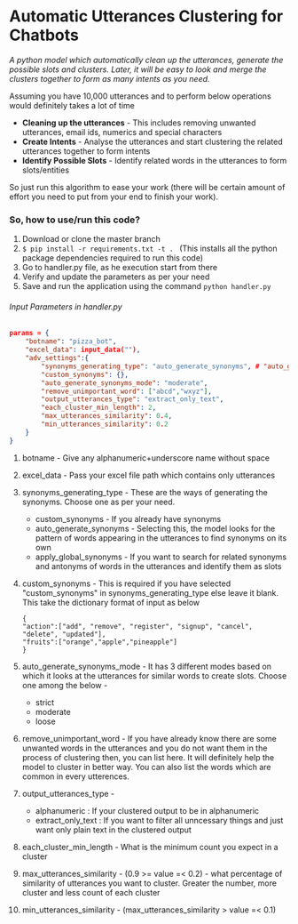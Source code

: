 # Automatic Utterances Clustering for Chatbots

*A python model which automatically clean up the utterances, 
generate the possible slots and clusters. Later, 
it will be easy to look and merge the clusters together 
to form as many intents as you need.*

Assuming you have 10,000 utterances and to perform below operations 
would definitely takes a lot of time 
- **Cleaning up the utterances** - This includes removing unwanted utterances, email ids, numerics and special characters
- **Create Intents** - Analyse the utterances and start clustering the related utterances together to form intents
- **Identify Possible Slots** - Identify related words in the utterances to form slots/entities

So just run this algorithm to ease your work 
(there will be certain amount of effort you need
to put from your end to finish your work).

### So, how to use/run this code?
1. Download or clone the master branch
2. ```$ pip install -r requirements.txt -t . ```
(This installs all the python package 
dependencies required to run this code)
3. Go to handler.py file, as he execution start from there
4. Verify and update the parameters as per your need
5. Save and run the application using the command
```python handler.py```


###### Input Parameters in handler.py
```JSON format
params = {
    "botname": "pizza_bot",
    "excel_data": input_data(""),
    "adv_settings":{
        "synonyms_generating_type": "auto_generate_synonyms", # "auto_generate_synonyms" OR "custom_synonyms" OR "apply_global_synonyms"
        "custom_synonyms": {},
        "auto_generate_synonyms_mode": "moderate",
        "remove_unimportant_word": ["abcd","wxyz"],
        "output_utterances_type": "extract_only_text",
        "each_cluster_min_length": 2,
        "max_utterances_similarity": 0.4,
        "min_utterances_similarity": 0.2
    }
}
```

1. botname - Give any alphanumeric+underscore name without space
2. excel_data - Pass your excel file path which contains only utterances
3. synonyms_generating_type - These are the ways of generating the synonyms. Choose one as per your need.
    - custom_synonyms - If you already have synonyms
    - auto_generate_synonyms - Selecting this, the model looks for the pattern of words appearing 
in the utterances to find synonyms on its own
    - apply_global_synonyms - If you want to search for related synonyms and antonyms of words in the utterances
and identify them as slots
4. custom_synonyms - This is required if you have selected "custom_synonyms" in synonyms_generating_type
else leave it blank. This take the dictionary format of input as below
    ```
    {
    "action":["add", "remove", "register", "signup", "cancel", "delete", "updated"],
    "fruits":["orange","apple","pineapple"]
    }
    ```

5. auto_generate_synonyms_mode - It has 3 different modes based on which it looks at the utterances 
for similar words to create slots. Choose one among the below - 
    - strict
    - moderate
    - loose
6. remove_unimportant_word - If you have already know there are some unwanted words 
in the utterances and you do not want them in the process of clustering then, 
you can list here. It will definitely help the model to cluster in better way.
You can also list the words which are common in every utterences.
7. output_utterances_type - 
    - alphanumeric : If your clustered output to be in alphanumeric
    - extract_only_text : If you want to filter all unncessary things and 
    just want only plain text in the clustered output
8. each_cluster_min_length - What is the minimum count you expect in a cluster
9. max_utterances_similarity - (0.9 >= value =< 0.2) - what percentage of similarity of
utterances you want to cluster. Greater the number, more cluster and 
less count of each cluster
10. min_utterances_similarity - (max_utterances_similarity > value =< 0.1)
